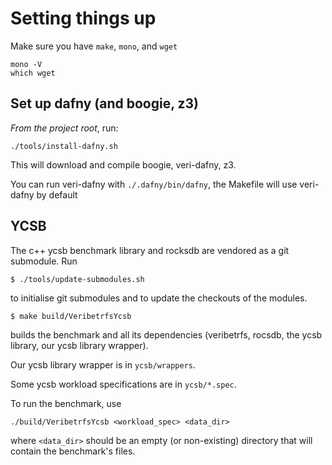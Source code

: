 # Setting things up

Make sure you have `make`, `mono`, and `wget`

```
mono -V
which wget
```

## Set up dafny (and boogie, z3)

*From the project root*, run:

```
./tools/install-dafny.sh
```

This will download and compile boogie, veri-dafny, z3.

You can run veri-dafny with `./.dafny/bin/dafny`, the Makefile will use veri-dafny by default

## YCSB

The c++ ycsb benchmark library and rocksdb are vendored as a git submodule. Run

```
$ ./tools/update-submodules.sh
```

to initialise git submodules and to update the checkouts of the modules.

```
$ make build/VeribetrfsYcsb
```

builds the benchmark and all its dependencies (veribetrfs, rocsdb, the ycsb library, our ycsb library wrapper).

Our ycsb library wrapper is in `ycsb/wrappers`.

Some ycsb workload specifications are in `ycsb/*.spec`.

To run the benchmark, use

```
./build/VeribetrfsYcsb <workload_spec> <data_dir>
```

where `<data_dir>` should be an empty (or non-existing) directory that will contain the benchmark's files.

